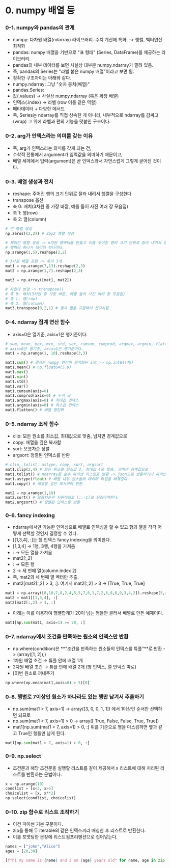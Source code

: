 # 0. numpy 배열 등
### 0-1. numpy와 pandas의 관계
- numpy: 다차원 배열(ndarray) 라이브러리. 수치 계산에 특화. -> 행렬, 벡터연산 최적화
- pandas: numpy 배열을 기반으로 "표 형태" (Series, DataFrame)를 제공하는 라이브러리.
- pandas의 내부 데이터를 보면 사실상 대부분 numpy.ndarray가 깔려 있음.
- 즉, pandas의 Series는 "라벨 붙은 numpy 배열"이라고 보면 됨.
- 정확한 구조차이는 아래와 같다.
- numpy.ndarray: 그냥 "숫자 뭉치(배열)"
- pandas.Series: 
- 값(.values) → 사실상 numpy.ndarray (혹은 확장 배열)
- 인덱스(.index) → 라벨 (row 이름 같은 역할)
- 메타데이터 + 다양한 메서드
- 즉, Series는 ndarray를 직접 상속한 게 아니라, 내부적으로 ndarray를 감싸고(wrap) 그 위에 라벨과 편의 기능을 덧붙인 구조이다.

### 0-2. arg가 인덱스라는 의미를 갖는 이유
- 즉, arg가 인덱스라는 의미를 갖게 되는 건,
- 수학적 전통에서 argument가 입력값을 의미하기 때문이고,
- 배열 세계에서 입력(argument)은 곧 인덱스라서 자연스럽게 그렇게 굳어진 것이다.

### 0-3. 배열 생성과 전치
- reshape: 주어진 행의 크기 단위로 잘라 내려서 행렬을 구성한다.
- transpose 옵션
- 축 0: 배치(3차원 중 가장 바깥, 예를 들어 사진 여러 장 모음집)
- 축 1: 행(row)
- 축 2: 열(column)
```py
# 빈 행렬 생성
np.zeros((2,2)) # 2by2 행렬 생성

# 채워진 행렬 생성 -> n차원 행벡터를 만들고 이를 주어진 행의 크기 단위로 잘라 내려서 행렬을 구성한다.
# 행벡터 하나가 데이터 하나이다.
np.arange(1,5).reshape(2,2)

# 3차원 배열 표현 -> 축이 3개
mat1 = np.arange(7,13).reshape(2,3)
mat2 = np.arange(1,7).reshape(2,3)

mat3 = np.array([mat1, mat2])

# 차원의 변경 -> transpose()
# 축 0: 배치(3차원 중 가장 바깥, 예를 들어 사진 여러 장 모음집)
# 축 1: 행(row)
# 축 2: 열(column)
mat3.transpose(0,2,1) # 행과 열을 교환해서 전치시킴
```

### 0-4. ndarray 집계 연산 함수
- axis=0은 열기준, axis=1은 행기준이다.
```py
# sum, mean, max, min, std, var, cumsum, cumprod, argmax, argmin, flatten
# axis=0은 열기준, axis=1은 행기준이다.
mat1 = np.arange(1, 10).reshape(3,3)

mat1.sum() # 결과는 numpy 연산이 최적화된 int -> np.int64(45)
mat1.mean() # np.float64(5.0)
mat1.max()
mat1.min()
mat1.std()
mat1.var()
mat1.cumsum(axis=0)
mat1.cumprod(axis=0) # 누적 곱
mat1.argmax(axis=0) # 최대값 인덱스
mat1.argmin(axis=0) # 최소값 인덱스
mat1.flatten() # 배열 평탄화
```

### 0-5. ndarray 조작 함수
- clip: 모든 원소를 최소값, 최대값으로 맞춤, 넘치면 경계값으로
- copy: 배열을 깊은 복사함
- sort: 오름차순 정렬
- argsort: 정렬된 인덱스를 반환
```py
# clip, tolist, astype, copy, sort, argsort
mat1.clip(2,4) # 모든 원소를 최소값 2, 최대값 4로 맞춤, 넘치면 경계값으로
mat1.tolist() # ndarray를 순수 파이썬 리스트로 변환 -> json으로 변환하거나 파이썬 함수를 사용할 때 사용한다.
mat1.astype(float) # 배열 내부 원소들의 데이터 타입을 바꿔준다.
mat1.copy() # 배열을 깊은 복사하여 반환

mat2 = np.arange(1,10)
mat2.sort() # 오름차순만 지원하므로 [::-1]로 뒤집어야한다.
mat2.argsort() # 정렬된 인덱스를 반환
```

### 0-6. fancy indexing
- ndarray에서만 가능한 인덱싱으로 배열로 인덱싱을 할 수 있고 행과 열을 각각 어떻게 선택할 것인지 결정할 수 있다.
- [[1,3,4], :]는 행 인덱스 fancy indexing을 의미한다.
- [1,3,4] → 1행, 3행, 4행을 가져옴
- : → 모든 열을 가져옴
- mat2[:,2]
- : → 모든 행
- 2 → 세 번째 열(column index 2)
- 즉, mat2의 세 번째 열 벡터만 추출.
- mat2[mat2[:,2] > 3, :]: 여기서 mat2[:,2] > 3 → [True, True, True]
```py
mat1 = np.array([8,10,7,8,2,4,5,5,7,6,1,7,2,6,8,6,9,3,4,2]).reshape(5,4)
mat2 = mat1[[1,3,4], :]
mat2[mat2[:,2] > 3, :]
```
- 아래는 이를 이용하여 행별합계가 20이 넘는 행들만 골라서 배열로 만든 예제이다.
```py
mat1[np.sum(mat1, axis=1) >= 20, :]
```

### 0-7. ndarray에서 조건을 만족하는 원소의 인덱스만 반환
- np.where(condition)은 **"조건을 만족하는 원소들의 인덱스를 튜플"**로 반환 -> (array([1, 2]),)
- 1차원 배열 조건 → 튜플 안에 배열 1개
- 2차원 배열 조건 → 튜플 안에 배열 2개 (행 인덱스, 열 인덱스 따로)
- [0]번 원소로 꺼내주기
```py
np.where(np.mean(mat1,axis=0) > 5)[0]
```

### 0-8. 행별로 7이상인 원소가 하나라도 있는 행만 남겨서 추출하기
- np.sum(mat1 > 7, axis=1) -> array([3, 0, 0, 1, 1]) 에서 1이상인 순서만 선택하면 되므로 
- np.sum(mat1 > 7, axis=1) > 0 -> array([ True, False, False,  True,  True])
- mat1[np.sum(mat1 > 7, axis=1) > 0, :] 위를 기준으로 행을 마스킹하면 옆과 같고 True인 행들만 남게 된다.
```py
mat1[np.sum(mat1 > 7, axis=1) > 0, :]
```

### 0-9. np.select
- 조건문과 해당 조건문을 실행할 리스트를 같이 제공해서 x 리스트에 대해 처리된 리스트를 반환하는 문법이다.
```py
x = np.arange(10)
condlist = [x<3, x>5]
choicelist = [x, x**2]
np.select(condlist, choicelist)
```

### 0-10. zip 함수로 리스트 조작하기
- 이건 파이썬 기본 구문이다.
- zip을 통해 두 iterable의 같은 인덱스끼리 매칭한 후 리스트로 반환한다.
- 이를 포멧팅한 문장에 리스트컴프리헨션으로 집어넣는다.
```py
names = ["john","Alice"]
ages = [20,30]

[f"hi my name is {name} and i am {age} years old" for name, age in zip(names,ages)]
```